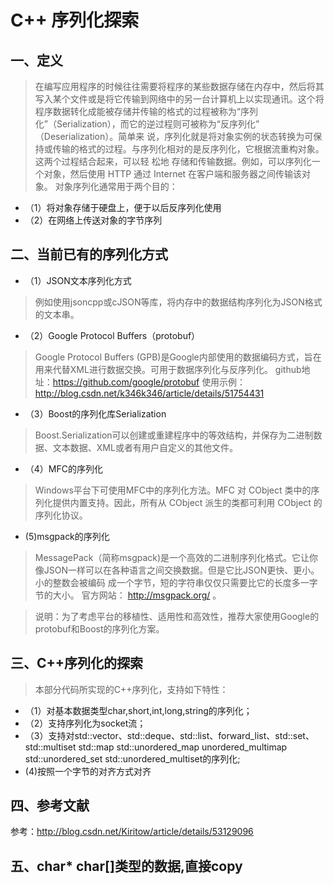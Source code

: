 
# C++ 序列化探索

## 一、定义
> 在编写应用程序的时候往往需要将程序的某些数据存储在内存中，然后将其写入某个文件或是将它传输到网络中的另一台计算机上以实现通讯。这个将 
程序数据转化成能被存储并传输的格式的过程被称为“序列化”（Serialization），而它的逆过程则可被称为“反序列化” （Deserialization）。简单来
说，序列化就是将对象实例的状态转换为可保持或传输的格式的过程。与序列化相对的是反序列化，它根据流重构对象。这两个过程结合起来，可以轻 松地
存储和传输数据。例如，可以序列化一个对象，然后使用 HTTP 通过 Internet 在客户端和服务器之间传输该对象。
    对象序列化通常用于两个目的：  
- （1）将对象存储于硬盘上，便于以后反序列化使用
- （2）在网络上传送对象的字节序列
     
## 二、当前已有的序列化方式
- （1）JSON文本序列化方式
> 例如使用jsoncpp或cJSON等库，将内存中的数据结构序列化为JSON格式的文本串。
  
- （2）Google Protocol Buffers（protobuf）
> Google Protocol Buffers (GPB)是Google内部使用的数据编码方式，旨在用来代替XML进行数据交换。可用于数据序列化与反序列化。
> github地址：https://github.com/google/protobuf
> 使用示例：http://blog.csdn.net/k346k346/article/details/51754431
   
- （3）Boost的序列化库Serialization
> Boost.Serialization可以创建或重建程序中的等效结构，并保存为二进制数据、文本数据、XML或者有用户自定义的其他文件。
   
- （4）MFC的序列化
> Windows平台下可使用MFC中的序列化方法。MFC 对 CObject 类中的序列化提供内置支持。因此，所有从 CObject 派生的类都可利用 CObject 的序列化协议。
  
- (5)msgpack的序列化
> MessagePack（简称msgpack)是一个高效的二进制序列化格式。它让你像JSON一样可以在各种语言之间交换数据。但是它比JSON更快、更小。小的整数会被编码
成一个字节，短的字符串仅仅只需要比它的长度多一字节的大小。
> 官方网站： http://msgpack.org/ 。
   
>说明：为了考虑平台的移植性、适用性和高效性，推荐大家使用Google的protobuf和Boost的序列化方案。
 
## 三、C++序列化的探索

> 本部分代码所实现的C++序列化，支持如下特性：
- （1）对基本数据类型char,short,int,long,string的序列化；
- （2）支持序列化为socket流；
- （3）支持对std::vector、std::deque、std::list、forward_list、std::set、std::multiset std::map std::unordered_map unordered_multimap std::unordered_set std::unordered_multiset的序列化;
- (4)按照一个字节的对齐方式对齐

## 四、参考文献

 参考：http://blog.csdn.net/Kiritow/article/details/53129096
## 五、char* char[]类型的数据,直接copy
